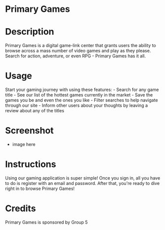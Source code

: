 # Primary Games

# Description
Primary Games is a digital game-link center that grants users the ability to browse across a mass number of video games and play as they please. Search for action, adventure, or even RPG - Primary Games has it all.
    
# Usage
Start your gaming journey with using these features:
    - Search for any game title 
    - See our list of the hottest games currently in the market
    - Save the games you be and even the ones you like
    - Filter searches to help navigate through our site
    - Inform other users about your thoughts by leaving a review about any of the titles

# Screenshot
* image here

# Instructions
Using our gaming application is super simple! Once you sign in, all you have to do is register with an email and password. After that, you're ready to dive right in to browse Primary Games!

# Credits 
Primary Games is sponsored by Group 5 